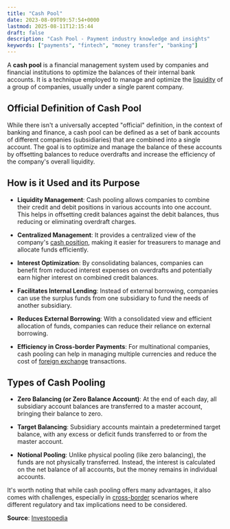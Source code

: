 ```yaml
---
title: "Cash Pool"
date: 2023-08-09T09:57:54+0000
lastmod: 2025-08-11T12:15:44
draft: false
description: "Cash Pool - Payment industry knowledge and insights"
keywords: ["payments", "fintech", "money transfer", "banking"]
---
```


A **cash pool** is a financial management system used by companies and financial institutions to optimize the balances of their internal bank accounts. It is a technique employed to manage and optimize the [liquidity](https://faisalkhanllc.xyz/resources/payments-wiki/l/liquidity/) of a group of companies, usually under a single parent company.

## Official Definition of Cash Pool

While there isn't a universally accepted "official" definition, in the context of banking and finance, a cash pool can be defined as a set of bank accounts of different companies (subsidiaries) that are combined into a single account. The goal is to optimize and manage the balance of these accounts by offsetting balances to reduce overdrafts and increase the efficiency of the company's overall liquidity.

## How is it Used and its Purpose

- **Liquidity Management**: Cash pooling allows companies to combine their credit and debit positions in various accounts into one account. This helps in offsetting credit balances against the debit balances, thus reducing or eliminating overdraft charges.

- **Centralized Management**: It provides a centralized view of the company's [cash position](https://faisalkhanllc.xyz/resources/payments-wiki/c/cash-management/), making it easier for treasurers to manage and allocate funds efficiently.

- **Interest Optimization**: By consolidating balances, companies can benefit from reduced interest expenses on overdrafts and potentially earn higher interest on combined credit balances.

- **Facilitates Internal Lending**: Instead of external borrowing, companies can use the surplus funds from one subsidiary to fund the needs of another subsidiary.

- **Reduces External Borrowing**: With a consolidated view and efficient allocation of funds, companies can reduce their reliance on external borrowing.

- **Efficiency in Cross-border Payments**: For multinational companies, cash pooling can help in managing multiple currencies and reduce the cost of [foreign exchange](https://faisalkhanllc.xyz/resources/payments-wiki/f/fx-foreign-exchange/) transactions.

## Types of Cash Pooling

- **Zero Balancing (or Zero Balance Account)**: At the end of each day, all subsidiary account balances are transferred to a master account, bringing their balance to zero.

- **Target Balancing**: Subsidiary accounts maintain a predetermined target balance, with any excess or deficit funds transferred to or from the master account.

- **Notional Pooling**: Unlike physical pooling (like zero balancing), the funds are not physically transferred. Instead, the interest is calculated on the net balance of all accounts, but the money remains in individual accounts.

It's worth noting that while cash pooling offers many advantages, it also comes with challenges, especially in [cross-border](https://faisalkhanllc.xyz/resources/payments-wiki/c/cross-border-payments/) scenarios where different regulatory and tax implications need to be considered.

**Source**: [Investopedia](https://www.investopedia.com/terms/c/cashpooling.asp)